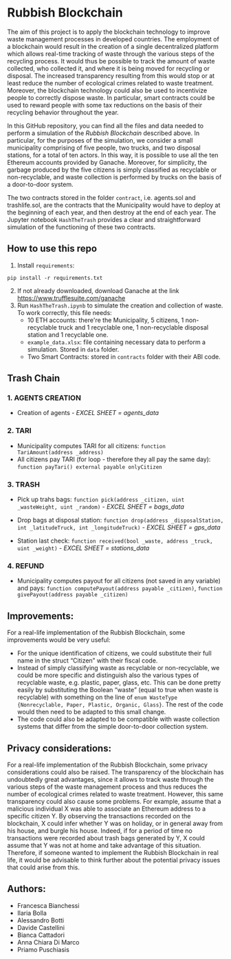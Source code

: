 # Rubbish Blockchain 
The aim of this project is to apply the blockchain technology to improve waste management processes in developed countries. The employment of a blockchain would result in the creation of a single decentralized platform which allows real-time tracking of waste through the various steps of the recycling process. It would thus be possible to track the amount of waste collected, who collected it, and where it is being moved for recycling or disposal. The increased transparency resulting from this would stop or at least reduce the number of ecological crimes related to waste treatment. Moreover, the blockchain technology could also be used to incentivize people to correctly dispose waste. In particular, smart contracts could be used to reward people with some tax reductions on the basis of their recycling behavior throughout the year. 

In this GitHub repository, you can find all the files and data needed to perform a simulation of the *Rubbish Blockchain* described above. In particular, for the purposes of the simulation, we consider a small municipality comprising of five people, two trucks, and two disposal stations, for a total of ten actors. In this way, it is possible to use all the ten Ethereum accounts provided by Ganache. Moreover, for simplicity, the garbage produced by the five citizens is simply classified as recyclable or non-recyclable, and waste collection is performed by trucks on the basis of a door-to-door system.

The two contracts stored in the folder `contract`, i.e. agents.sol and trashlife.sol, are the contracts that the Municipality would have to deploy at the beginning of each year, and then destroy at the end of each year. The Jupyter notebook `HashTheTrash` provides a clear and straightforward simulation of the functioning of these two contracts.
 

## How to use this repo 
1. Install `requirements`:
```shell script
pip install -r requirements.txt
```
2. If not already downloaded, download Ganache at the link https://www.trufflesuite.com/ganache
3. Run `HashTheTrash.ipynb` to simulate the creation and collection of waste. To work correctly, this file needs:
   * 10 ETH accounts: there're the Municipality, 5 citizens, 1 non-recyclable truck and 1 recyclable one, 1 non-recyclable disposal station and 1 recyclable one.
   * `example_data.xlsx`: file containing necessary data to perform a simulation. Stored in `data` folder. 
   * Two Smart Contracts: stored in `contracts` folder with their ABI code.    


## Trash Chain 
### 1. AGENTS CREATION 
  - Creation of agents - *EXCEL SHEET = agents_data* 

### 2. TARI 
  - Municipality computes TARI for all citizens: `function TariAmount(address _address)`
  - All citizens pay TARI (for loop - therefore they all pay the same day): `function payTari() external payable onlyCitizen`

### 3. TRASH 
  - Pick up trahs bags: `function pick(address _citizen, uint _wasteWeight, uint _random)` - *EXCEL SHEET = bags_data*   

  - Drop bags at disposal station: `function drop(address _disposalStation, int _latitudeTruck, int _longitudeTruck)` - *EXCEL SHEET = gps_data*  

  - Station last check: `function received(bool _waste, address _truck, uint _weight)` - *EXCEL SHEET = stations_data*

### 4. REFUND
  - Municipality computes payout for all citizens (not saved in any variable) and pays: `function computePayout(address payable _citizen)`, `function givePayout(address payable _citizen)`


## Improvements: 
For a real-life implementation of the Rubbish Blockchain, some improvements would be very useful:
-	For the unique identification of citizens, we could substitute their full name in the struct “Citizen” with their fiscal code.
-	Instead of simply classifying waste as recyclable or non-recyclable, we could be more specific and distinguish also the various types of recyclable waste, e.g. plastic, paper, glass, etc. This can be done pretty easily by substituting the Boolean “waste” (equal to true when waste is recyclable) with something on the line of `enum WasteType {Nonrecyclable, Paper, Plastic, Organic, Glass}`. The rest of the code would then need to be adapted to this small change.
-	The code could also be adapted to be compatible with waste collection systems that differ from the simple door-to-door collection system.


## Privacy considerations:
For a real-life implementation of the Rubbish Blockchain, some privacy considerations could also be raised. The transparency of the blockchain has undoubtedly great advantages, since it allows to track waste through the various steps of the waste management process and thus reduces the number of ecological crimes related to waste treatment. However, this same transparency could also cause some problems. For example, assume that a malicious individual X was able to associate an Ethereum address to a specific citizen Y. By observing the transactions recorded on the blockchain, X could infer whether Y was on holiday, or in general away from his house, and burgle his house. Indeed, if for a period of time no transactions were recorded about trash bags generated by Y, X could assume that Y was not at home and take advantage of this situation. Therefore, if someone wanted to implement the Rubbish Blockchain in real life, it would be advisable to think further about the potential privacy issues that could arise from this. 


## Authors: 
 - Francesca Bianchessi 
 - Ilaria Bolla
 - Alessandro Botti
 - Davide Castellini
 - Bianca Cattadori
 - Anna Chiara Di Marco 
 - Priamo Puschiasis 
